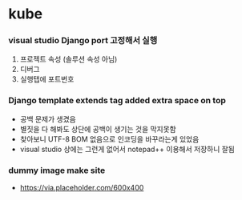# kube



### visual studio Django port 고정해서 실행

1. 프로젝트 속성 (솔루션 속성 아님)
2. 디버그
3. 실행탭에 포트번호



### Django template extends tag added extra space on top

- 공백 문제가 생겼음
- 별짓을 다 해봐도 상단에 공백이 생기는 것을 막지못함
- 찾아보니 UTF-8 BOM 없음으로 인코딩을 바꾸라는게 있었음
- visual studio 상에는 그런게 없어서 notepad++ 이용해서 저장하니 잘됨



### dummy image make site

- <https://via.placeholder.com/600x400>

